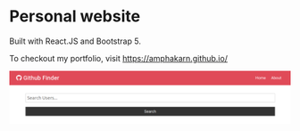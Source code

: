 # Personal website

Built with React.JS and Bootstrap 5.

To checkout my portfolio, visit https://amphakarn.github.io/

!["Homepage"](https://github.com/Amphakarn/github-finder/blob/master/docs/Homepage.png?raw=true)
